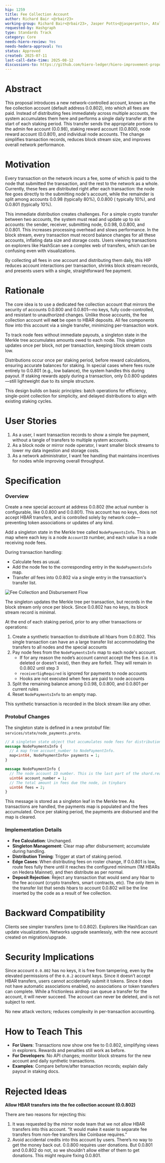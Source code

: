 ```yaml
---
hip: 1259
title: Fee Collection Account
author: Richard Bair <@rbair23>
working-group: Richard Bair<@rbair23>, Jasper Potts<@jasperpotts>, Atul Mahamuni<@atul-hedera>, Leemon Baird<@lbaird>
requested-by: Hashgraph
type: Standards Track
category: Core
needs-hiero-review: Yes
needs-hedera-approval: Yes
status: Approved
created: 2025-07-11
last-call-date-time: 2025-08-12
discussions-to: https://github.com/hiero-ledger/hiero-improvement-proposals/pull/1259
---
```


# Abstract

This proposal introduces a new network-controlled account, known as the fee collection account (default address
0.0.802), into which all fees are paid. Instead of distributing fees immediately across multiple accounts, the system
accumulates them here and performs a single daily transfer at the start of each staking period. This transfer sends the
appropriate portions to the admin fee account (0.0.98), staking reward account (0.0.800), node reward account (0.0.801),
and individual node accounts. The change simplifies transaction records, reduces block stream size, and improves overall
network performance.

# Motivation

Every transaction on the network incurs a fee, some of which is paid to the node that submitted the transaction, and the
rest to the network as a whole. Currently, these fees are distributed right after each transaction: the node fee goes
directly to the submitting node's account, while the remainder is split among accounts 0.0.98 (typically 80%), 0.0.800 (
typically 10%), and 0.0.801 (typically 10%).

This immediate distribution creates challenges. For a simple crypto transfer between two accounts, the system must read
and update up to six accounts: the sender, receiver, submitting node, 0.0.98, 0.0.800, and 0.0.801. This increases
processing overhead and slows performance. In the block stream, every transaction must record balance changes for all
these accounts, inflating data size and storage costs. Users viewing transactions on explorers like HashScan see a
complex web of transfers, which can be confusing even with visualizations.

By collecting all fees in one account and distributing them daily, this HIP reduces account interactions per
transaction, shrinks block stream records, and presents users with a single, straightforward fee payment.

# Rationale

The core idea is to use a dedicated fee collection account that mirrors the security of accounts 0.0.800 and 0.0.801—no
keys, fully code-controlled, and resistant to unauthorized changes. Unlike those accounts, the fee collection account
will **not** be open to HBAR deposits. All fee components flow into this account via a single transfer, minimizing
per-transaction work.

To track node fees without immediate payouts, a singleton state in the Merkle tree accumulates amounts owed to each
node. This singleton updates once per block, not per transaction, keeping block stream costs low.

Distributions occur once per staking period, before reward calculations, ensuring accurate balances for staking. In
special cases where fees route entirely to 0.0.801 (e.g., low balance), the system handles this during payout. If
staking rewards apply during a transaction, only 0.0.800 updates—still lightweight due to its simple structure.

This design builds on basic principles: batch operations for efficiency, single-point collection for simplicity, and
delayed distributions to align with existing staking cycles.

# User Stories

1. As a user, I want transaction records to show a simple fee payment, without a tangle of transfers to multiple system
   accounts.
2. As a block node or mirror node operator, I want smaller block streams to lower my data ingestion and storage costs.
3. As a network administrator, I want fee handling that maintains incentives for nodes while improving overall
   throughput.

# Specification

### Overview

Create a new special account at address 0.0.802 (the actual number is configurable, like 0.0.800 and 0.0.801). This
account has no keys, does not accept HBAR transfers, and is controlled solely by network code—preventing token
associations or updates of any kind.

Add a singleton state in the Merkle tree called `NodePaymentsInfo`. This is an map where each key is a node `AccountID`
number, and each value is a node receiving node fees.

During transaction handling:

- Calculate fees as usual.
- Add the node fee to the corresponding entry in the `NodePaymentsInfo` map.
- Transfer *all* fees into 0.0.802 via a single entry in the transaction's transfer list.

![Fee Collection and Disbursement Flow](../assets/hip-1259/fee-collection-account-flow.png "Fee Collection and Disbursement Flow")

The singleton updates the Merkle tree per transaction, but records in the block stream only once per block. Since
0.0.802 has no keys, its block stream record is minimal.

At the end of each staking period, prior to any other transactions or operations:

1. Create a synthetic transaction to distribute all hbars from 0.0.802. This single transaction can have an a large
   transfer list accommodating the transfers to all nodes and the special accounts
2. Pay node fees from the `NodePaymentsInfo` map to each node's account.
    - If for any reason the node’s account cannot accept the fees (i.e. it is deleted or doesn’t exist), then they are
      forfeit. They will remain in 0.0.802 until step 3
    - `receiverSigRequired` is ignored for payments to node accounts
    - Hooks are not executed when fees are paid to node accounts
3. Split the remaining balance among 0.0.98, 0.0.800, and 0.0.801 per current rules
4. Reset `NodePaymentsInfo` to an empty map.

This synthetic transaction is recorded in the block stream like any other.

### Protobuf Changes

The singleton state is defined in a new protobuf file: `services/state/node_payments.proto`.

```protobuf
// A singleton state object that accumulates node fees for distribution.
message NodePaymentsInfo {
  // A map from account_number to NodePaymentInfo.
  map<int64, NodePaymentInfo> payments = 1;
}

message NodePaymentInfo {
  // The node account ID number. This is the last part of the shard.realm.num triplet.
  uint64 account_number = 1;
  // The total amount in fees due the node, in tinybars
  uint64 fees = 2;
}
```

This message is stored as a singleton leaf in the Merkle tree. As transactions are handled, the payments map is
populated and the fees accumulated. Once per staking period, the payments are disbursed and the map is cleared.

### Implementation Details

- **Fee Calculation**: Unchanged.
- **Singleton Management**: Clear map after disbursement; accumulate during handling.
- **Distribution Timing**: Trigger at start of staking period.
- **Edge Cases**: When distributing fees on roster change, If 0.0.801 is low, route fees fully there until it reaches
  the configured minimum (1M HBARs on Hedera Mainnet), and then distribute as per normal.
- **Deposit Rejection**: Reject any transaction that would send any hbar to the fee account (crypto transfers, smart
  contracts, etc). The only item in the transfer list that sends hbars to account 0.0.802 will be the line inserted by
  the code as a result of fee collection.

# Backward Compatibility

Clients see simpler transfers (one to 0.0.802). Explorers like HashScan can update visualizations. Networks upgrade
seamlessly, with the new account created on migration/upgrade.

# Security Implications

Since account `0.0.802` has no keys, it is free from tampering, even by the elevated permissions of the `0.0.2` account
keys. Since it doesn’t accept HBAR transfers, users cannot accidentally submit it tokens. Since it does not have
automatic associations enabled, no associations or token transfers can complete. While a frictionless airdrop can queue
a transfer for the account, it will never succeed. The account can never be deleted, and is not subject to rent.

No new attack vectors; reduces complexity in per-transaction accounting.

# How to Teach This

- **For Users**: Transactions now show one fee to 0.0.802, simplifying views in explorers. Rewards and penalties still
  work as before.
- **For Developers**: No API changes; monitor block streams for the new account and daily synthetic transactions.
- **Examples**: Compare before/after transaction records; explain daily payout in staking docs.

# Rejected Ideas

**Allow HBAR transfers into the fee collection account (0.0.802)**

There are two reasons for rejecting this:

1. It was requested by the mirror node team that we not allow HBAR transfers into this account. “It would make it easier
   to separate fee transfers from non-fee transfers like Coinbase requires.”
2. Avoid accidental credits into this account by users. There’s no way to get the money back out. 0.0.800 requires user
   donations. But 0.0.801 and 0.0.802 do not, so we shouldn’t allow either of them to get donations. This might require
   fixing 0.0.801.
